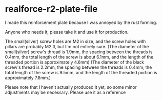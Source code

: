 # realforce-r2-plate-file
I made this reinforcement plate because I was annoyed by the rust forming.

Anyone who needs it, please take it and use it for production. 

The small(silver) screw holes are M2 in size, and the screw holes with pillars are probably M2.3, but I'm not entirely sure.
(The diameter of the small(silver) screw's thread is 1.9mm, the spacing between the threads is 0.4mm, the total length of the screw is about 6.1mm, and the length of the threaded portion is approximately 4.6mm)
(The diameter of the black screw's thread is 2.2mm, the spacing between the threads is 0.4mm, the total length of the screw is 9.5mm, and the length of the threaded portion is approximately 7.8mm.)

Please note that I haven't actually produced it yet, so some minor adjustments may be necessary. Please use it as a reference
